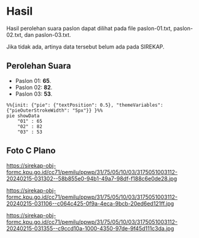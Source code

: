 # Hasil

Hasil perolehan suara paslon dapat dilihat pada file paslon-01.txt, paslon-02.txt, dan paslon-03.txt.

Jika tidak ada, artinya data tersebut belum ada pada SIREKAP.

## Perolehan Suara

 * Paslon 01: **65**.
 * Paslon 02: **82**.
 * Paslon 03: **53**.

```mermaid
%%{init: {"pie": {"textPosition": 0.5}, "themeVariables": {"pieOuterStrokeWidth": "5px"}} }%%
pie showData
    "01" : 65
    "02" : 82
    "03" : 53
```
## Foto C Plano

https://sirekap-obj-formc.kpu.go.id/cc71/pemilu/ppwp/31/75/05/10/03/3175051003112-20240215-031302--58b855e0-94b1-49a7-98df-f188c6e0de28.jpg

https://sirekap-obj-formc.kpu.go.id/cc71/pemilu/ppwp/31/75/05/10/03/3175051003112-20240215-031106--c064c425-0f9a-4eca-9bcb-20ed6ed121ff.jpg

https://sirekap-obj-formc.kpu.go.id/cc71/pemilu/ppwp/31/75/05/10/03/3175051003112-20240215-031355--c9ccd10a-1000-4350-97de-9f45d111c3da.jpg
